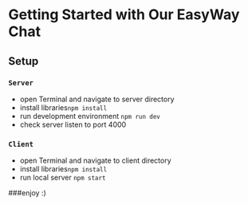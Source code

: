 # Getting Started with Our EasyWay Chat

## Setup
### `Server`
* open Terminal and navigate to server directory
* install libraries```npm install```
* run development environment ```npm run dev```
* check server listen to port 4000

### `Client`
* open Terminal and navigate to client directory
* install libraries```npm install```
* run local server ```npm start```


###enjoy :)
